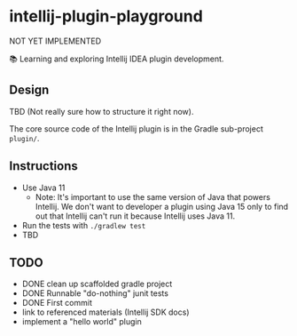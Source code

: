 # intellij-plugin-playground

NOT YET IMPLEMENTED

📚 Learning and exploring Intellij IDEA plugin development.

## Design

TBD (Not really sure how to structure it right now).

The core source code of the Intellij plugin is in the Gradle sub-project `plugin/`.

## Instructions

* Use Java 11
  * Note: It's important to use the same version of Java that powers Intellij. We don't want to developer a plugin using
    Java 15 only to find out that Intellij can't run it because Intellij uses Java 11.
* Run the tests with `./gradlew test`
* TBD

## TODO

* DONE clean up scaffolded gradle project
* DONE Runnable "do-nothing" junit tests 
* DONE First commit
* link to referenced materials (Intellij SDK docs)
* implement a "hello world" plugin

